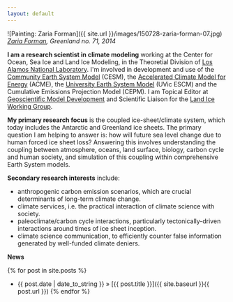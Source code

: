 ```yaml
---
layout: default
---
```


  ![Painting: Zaria Forman]({{ site.url }}/images/150728-zaria-forman-07.jpg)
  *[Zaria Forman](http://www.zariaforman.com/), Greenland no. 71, 2014*

**I am a research scientist in climate modeling** working at the Center for Ocean, Sea Ice and Land Ice Modeling, in the Theoretial Division of [Los Alamos National Laboratory](http://lanl.gov/).  I'm involved in development and use of the [Community Earth System Model](http://www2.cesm.ucar.edu/) (CESM), the [Accelerated Climate Model for Energy](http://climatemodeling.science.energy.gov/projects/accelerated-climate-modeling-energy) (ACME), the [University Earth System Model](http://climate.uvic.ca/model/) (UVic ESCM) and the Cumulative Emissions Projection Model (CEPM).  I am Topical Editor at [Geoscientific Model Development](http://www.geoscientific-model-development.net/) and Scientific Liaison for the [Land Ice Working Group](http://www2.cesm.ucar.edu/working-groups/liwg).  

**My primary research focus** is the coupled ice-sheet/climate system, which today includes the Antarctic and Greenland ice sheets.  The primary question I am helping to answer is: how will future sea level change due to human forced ice sheet loss?  Answering this involves  understanding the coupling between atmosphere, oceans, land surface, biology, carbon cycle and human society, and simulation of this coupling within comprehensive Earth System models.

**Secondary research interests** include:

- anthropogenic carbon emission scenarios, which are crucial determinants of long-term climate change.  
- climate services, i.e. the practical interaction of climate science with society.
- paleoclimate/carbon cycle interactions, particularly tectonically-driven interactions around times of ice sheet inception.
- climate science communication, to efficiently counter false information generated by well-funded climate deniers.

**News**

{% for post in site.posts %}
   - {{ post.date | date_to_string }} » [{{ post.title }}]({{ site.baseurl }}{{ post.url }})
{% endfor %}
